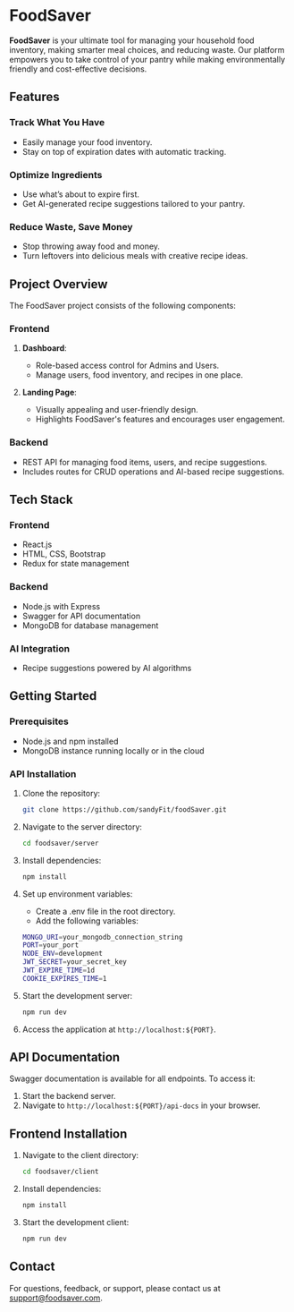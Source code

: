 # FoodSaver

**FoodSaver** is your ultimate tool for managing your household food inventory, making smarter meal choices, and reducing waste. Our platform empowers you to take control of your pantry while making environmentally friendly and cost-effective decisions.

## Features

### **Track What You Have**
- Easily manage your food inventory.
- Stay on top of expiration dates with automatic tracking.

### **Optimize Ingredients**
- Use what’s about to expire first.
- Get AI-generated recipe suggestions tailored to your pantry.

### **Reduce Waste, Save Money**
- Stop throwing away food and money.
- Turn leftovers into delicious meals with creative recipe ideas.

## Project Overview

The FoodSaver project consists of the following components:

### **Frontend**
1. **Dashboard**:
   - Role-based access control for Admins and Users.
   - Manage users, food inventory, and recipes in one place.

2. **Landing Page**:
   - Visually appealing and user-friendly design.
   - Highlights FoodSaver's features and encourages user engagement.

### **Backend**
- REST API for managing food items, users, and recipe suggestions.
- Includes routes for CRUD operations and AI-based recipe suggestions.

## Tech Stack

### **Frontend**
- React.js
- HTML, CSS, Bootstrap
- Redux for state management

### **Backend**
- Node.js with Express
- Swagger for API documentation
- MongoDB for database management

### **AI Integration**
- Recipe suggestions powered by AI algorithms

## Getting Started

### Prerequisites
- Node.js and npm installed
- MongoDB instance running locally or in the cloud

###  API Installation
1. Clone the repository:
   ```bash
   git clone https://github.com/sandyFit/foodSaver.git
   ```

2. Navigate to the server directory:
   ```bash
   cd foodsaver/server
   ```

3. Install dependencies:
   ```bash
   npm install
   ```

4. Set up environment variables:

    - Create a .env file in the root directory.
    - Add the following variables:
   ```bash
   MONGO_URI=your_mongodb_connection_string
   PORT=your_port
   NODE_ENV=development
   JWT_SECRET=your_secret_key
   JWT_EXPIRE_TIME=1d
   COOKIE_EXPIRES_TIME=1
   ```

5. Start the development server:
   ```bash
   npm run dev
   ```

6. Access the application at `http://localhost:${PORT}`.

## API Documentation

Swagger documentation is available for all endpoints. To access it:
1. Start the backend server.
2. Navigate to `http://localhost:${PORT}/api-docs` in your browser.


## Frontend Installation
1. Navigate to the client directory:
   ```bash
   cd foodsaver/client
   ```

2. Install dependencies:
   ```bash
   npm install

3. Start the development client:
   ```bash
   npm run dev
   ```

## Contact
For questions, feedback, or support, please contact us at [support@foodsaver.com](mailto:trishramos29@gmail.com).

